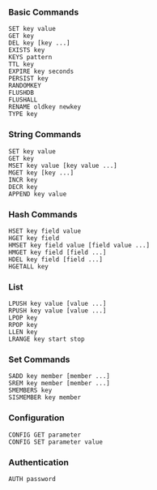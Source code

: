 ### Basic Commands

```
SET key value
GET key
DEL key [key ...]
EXISTS key
KEYS pattern
TTL key
EXPIRE key seconds
PERSIST key
RANDOMKEY
FLUSHDB
FLUSHALL
RENAME oldkey newkey
TYPE key
```
### String Commands

```
SET key value
GET key
MSET key value [key value ...]
MGET key [key ...]
INCR key
DECR key
APPEND key value
```
### Hash Commands

```
HSET key field value
HGET key field
HMSET key field value [field value ...]
HMGET key field [field ...]
HDEL key field [field ...]
HGETALL key
```

### List 
```
LPUSH key value [value ...]
RPUSH key value [value ...]
LPOP key
RPOP key
LLEN key
LRANGE key start stop
```
### Set Commands
```
SADD key member [member ...]
SREM key member [member ...]
SMEMBERS key
SISMEMBER key member
```

### Configuration
```
CONFIG GET parameter
CONFIG SET parameter value
```

### Authentication
```
AUTH password
```